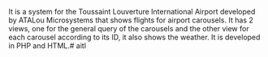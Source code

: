 It is a system for the Toussaint Louverture International Airport developed by ATALou Microsystems that shows flights for airport carousels.
It has 2 views, one for the general query of the carousels and the other view for each carousel according to its ID, it also shows the weather.
It is developed in PHP and HTML.# aitl
